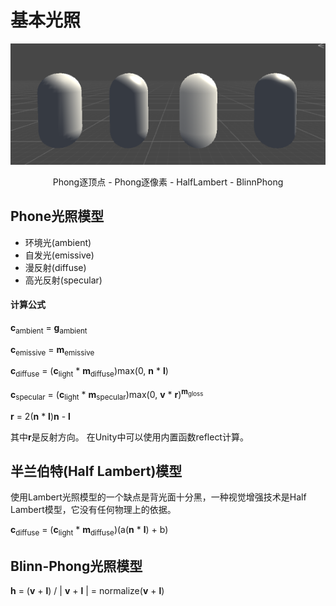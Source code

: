 # 基本光照

![4 compare](4.png)
<p align="center">Phong逐顶点 - Phong逐像素 - HalfLambert - BlinnPhong</p>


## Phone光照模型

 + 环境光(ambient)
 + 自发光(emissive)
 + 漫反射(diffuse)
 + 高光反射(specular)

#### 计算公式

**c**<sub>ambient</sub> = **g**<sub>ambient</sub>

**c**<sub>emissive</sub> = **m**<sub>emissive</sub>

**c**<sub>diffuse</sub> = (**c**<sub>light</sub> \* **m**<sub>diffuse</sub>)max(0, **n** \* **l**)

**c**<sub>specular</sub> = (**c**<sub>light</sub> \* **m**<sub>specular</sub>)max(0, **v** \* **r**)<sup>**m**<sub>gloss</sub></sup>

**r** = 2(**n** \* **l**)**n** - **l**

其中**r**是反射方向。 在Unity中可以使用内置函数reflect计算。


## 半兰伯特(Half Lambert)模型

使用Lambert光照模型的一个缺点是背光面十分黑，一种视觉增强技术是Half Lambert模型，它没有任何物理上的依据。

**c**<sub>diffuse</sub> = (**c**<sub>light</sub> \* **m**<sub>diffuse</sub>)(a(**n** \* **l**) + b)

## Blinn-Phong光照模型

**h** = (**v** + **l**) / | **v** + **l** | = normalize(**v** + **l**)
